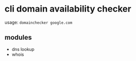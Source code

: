 # cli domain availability checker
usage: `domainchecker google.com`

## modules
- dns lookup
- whois